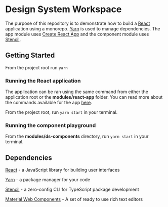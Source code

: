 # Design System Workspace

The purpose of this repository is to demonstrate how to build a [React] application using a monorepo. [Yarn] is used to manage dependencies. The app module uses [Create React App] and the component module uses [Stencil].

## Getting Started

From the project root run `yarn`

### Running the React application

The application can be ran using the same command from either the application root or the **modules/react-app** folder. You can read more about the commands available for the app [here](modules/react-app).

From the project root, run `yarn start` in your terminal.

### Running the component playground

From the **modules/ds-components** directory, run `yarn start` in your terminal.

## Dependencies

[React] - a JavaScript library for building user interfaces

[Yarn] - a package manager for your code

[Stencil] - a zero-config CLI for TypeScript package development

[Material Web Components] - A set of ready to use rich text editors

[react]: https://reactjs.org/
[Yarn]: https://yarnpkg.com/en/docs/getting-started
[create react app]: https://facebook.github.io/create-react-app/
[stencil]: https://stenciljs.com/
[material web components]: https://github.com/material-components/material-components-web
